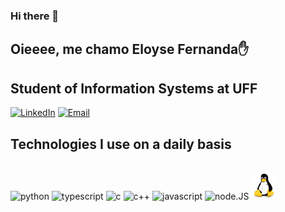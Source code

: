 ### Hi there 👋

<!--
**elojas2/elojas2** is a ✨ _special_ ✨ repository because its `README.md` (this file) appears on your GitHub profile.

Here are some i****deas to get you started:

- 🔭 I’m currently working on ...
- 🌱 I’m currently learning ...
- 👯 I’m looking to collaborate on ...
- 🤔 I’m looking for help with ...
- 💬 Ask me about ...
- 📫 How to reach me: ...
- 😄 Pronouns: ...
- ⚡ Fun fact: ...

![elojas2 GitHub stats](https://github-readme-stats.vercel.app/api?username=elojas2&show_icons=true&theme=radical)        
-->

## Oieeee, me chamo Eloyse Fernanda✋
## Student of Information Systems at UFF
[![LinkedIn](https://img.shields.io/badge/LinkedIn-0077B5?style=for-the-badge&logo=linkedin&logoColor=white
)](https://www.linkedin.com/in/eloyse-fernanda-ab70221ab/)
[![Email](https://img.shields.io/badge/Gmail-D14836?style=for-the-badge&logo=gmail&logoColor=white
)](mailto:eloysefsc@id.uff.br)


## Technologies I use on a daily basis

<div style="display: inline_block"><br/>
   <img align="center" alt="python" src="https://img.shields.io/badge/Python-14354C?style=for-the-badge&logo=python&logoColor=white" />
   <img align="center" alt="typescript" src="https://img.shields.io/badge/TypeScript-007ACC?style=for-the-badge&logo=typescript&logoColor=white" />
   <img align="center" alt="c" src="https://img.shields.io/badge/C-00599C?style=for-the-badge&logo=c&logoColor=white" />
   <img align="center" alt="c++" src="https://img.shields.io/badge/C%2B%2B-00599C?style=for-the-badge&logo=c%2B%2B&logoColor=white" />
   <img align="center" alt="javascript" src="https://img.shields.io/badge/JavaScript-323330?style=for-the-badge&logo=javascript&logoColor=F7DF1E" />
   <img align="center" alt="node.JS" src="https://img.shields.io/badge/Node.js-43853D?style=for-the-badge&logo=node.js&logoColor=white" />
 <img src="https://raw.githubusercontent.com/devicons/devicon/master/icons/linux/linux-original.svg" alt="linux" width="40" height="40"/> 
</div><br/>


